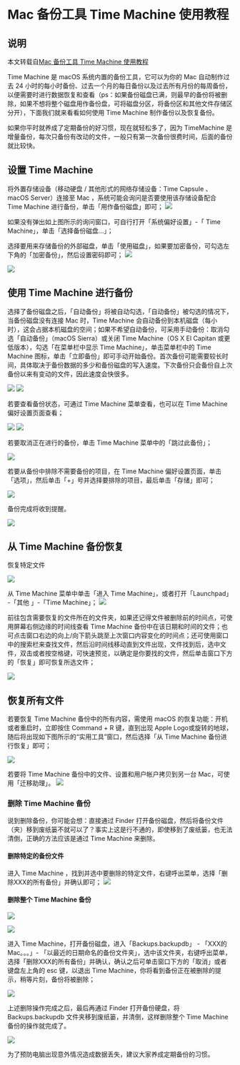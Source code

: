 
# Mac 备份工具 Time Machine 使用教程


## 说明

本文转载自[Mac 备份工具 Time Machine 使用教程](https://mp.weixin.qq.com/s?__biz=MzAxNzcwMTA4Ng==&mid=2247485330&idx=1&sn=cb1b1b72f2460b236d24f9e12a02eead&chksm=9be0c623ac974f35649fb0591f287549d2438af9575469374d5b44774f8845324af99a376294#rd)


Time Machine 是 macOS 系统内置的备份工具，它可以为你的 Mac 自动制作过去 24 小时的每小时备份、过去一个月的每日备份以及过去所有月份的每周备份，以便需要时进行数据恢复和查看（ps：如果备份磁盘已满，则最早的备份将被删除，如果不想将整个磁盘用作备份盘，可将磁盘分区，将备份区和其他文件存储区分开），下面我们就来看看如何使用 Time Machine 制作备份以及恢复备份。

如果你平时就养成了定期备份的好习惯，现在就轻松多了，因为 TimeMachine 是增量备份，每次只备份有改动的文件，一般只有第一次备份很费时间，后面的备份就比较快。

## 设置 Time Machine

将外置存储设备（移动硬盘 / 其他形式的网络存储设备：Time Capsule 、macOS Server）连接至 Mac ，系统可能会询问是否要使用该存储设备配合 Time Machine 进行备份，单击「用作备份磁盘」即可；
![](http://oc98nass3.bkt.clouddn.com/15137568585910.jpg)


如果没有弹出如上图所示的询问窗口，可自行打开「系统偏好设置」-「 Time Machine」，单击「选择备份磁盘...」；


选择要用来存储备份的外部磁盘，单击「使用磁盘」，如果要加密备份，可勾选左下角的「加密备份」，然后设置密码即可；
![](http://oc98nass3.bkt.clouddn.com/15137568899499.jpg)

![](http://oc98nass3.bkt.clouddn.com/15137568962036.jpg)


## 使用 Time Machine 进行备份


选择了备份磁盘之后，「自动备份」将被自动勾选，「自动备份」被勾选的情况下，当备份磁盘没有连接 Mac 时，Time Machine 会自动备份到本机磁盘（每小时），这会占据本机磁盘的空间；如果不希望自动备份，可采用手动备份：取消勾选「自动备份」（macOS Sierra）或关闭 Time Machine（OS X El Capitan 或更低版本），勾选「在菜单栏中显示 Time Machine」，单击菜单栏中的 Time Machine 图标，单击「立即备份」即可手动开始备份。首次备份可能需要较长时间，具体取决于备份数据的多少和备份磁盘的写入速度。下次备份只会备份自上次备份以来有变动的文件，因此速度会快很多。

![](http://oc98nass3.bkt.clouddn.com/15137569566966.jpg)
![](http://oc98nass3.bkt.clouddn.com/15137569717105.jpg)


若要查看备份状态，可通过 Time Machine 菜单查看，也可以在 Time Machine 偏好设置页面查看；

![](http://oc98nass3.bkt.clouddn.com/15137569789501.jpg)
![](http://oc98nass3.bkt.clouddn.com/15137570020306.jpg)


若要取消正在进行的备份，单击 Time Machine 菜单中的「跳过此备份」；

![](http://oc98nass3.bkt.clouddn.com/15137570078624.jpg)

若要从备份中排除不需要备份的项目，在 Time Machine 偏好设置页面，单击「选项」，然后单击「+」号并选择要排除的项目，最后单击「存储」即可；

![](http://oc98nass3.bkt.clouddn.com/15137570142713.jpg)

备份完成将收到提醒。

![](http://oc98nass3.bkt.clouddn.com/15137570260280.jpg)

## 从 Time Machine 备份恢复


恢复特定文件

![](http://oc98nass3.bkt.clouddn.com/15137570378027.jpg)


从 Time Machine 菜单中单击「进入 Time Machine」，或者打开「Launchpad」 -「其他 」-「Time Machine」；
![](http://oc98nass3.bkt.clouddn.com/15137570444604.jpg)

前往包含需要恢复的文件所在的文件夹，如果还记得文件被删除前的时间点，可使用屏幕右侧边缘的时间线查看 Time Machine 备份中在该日期和时间的文件；也可点击窗口右边的向上/向下箭头跳至上次窗口内容变化的时间点；还可使用窗口中的搜索栏来查找文件，然后沿时间线移动直到文件出现，文件找到后，选中文件，双击或者按空格键，可快速预览，以确定是你要找的文件，然后单击窗口下方的「恢复」即可恢复所选文件；


![](http://oc98nass3.bkt.clouddn.com/15137570570285.jpg)

##  恢复所有文件



若要恢复 Time Machine 备份中的所有内容，需使用 macOS 的恢复功能：开机或者重启时，立即按住 Command + R 键，直到出现 Apple Logo或旋转的地球，随后将出现如下图所示的“实用工具”窗口，然后选择「从 Time Machine 备份进行恢复」即可；

![](http://oc98nass3.bkt.clouddn.com/15137570821382.jpg)

若要将 Time Machine 备份中的文件、设置和用户帐户拷贝到另一台 Mac，可使用「迁移助理」。
![](http://oc98nass3.bkt.clouddn.com/15137570871940.jpg)



###     删除 Time Machine 备份

说到删除备份，你可能会想：直接通过 Finder 打开备份磁盘，然后将备份文件（夹）移到废纸篓不就可以了？事实上这是行不通的，即使移到了废纸篓，也无法清倒，正确的方法应该是通过 Time Machine 来删除。

#### 删除特定的备份文件

进入 Time Machine ，找到并选中要删除的特定文件，右键呼出菜单，选择「删除XXX的所有备份」并确认即可；
![](http://oc98nass3.bkt.clouddn.com/15137571035860.jpg)

#### 删除整个 Time Machine 备份

![](http://oc98nass3.bkt.clouddn.com/15212009637636.jpg)

![](http://oc98nass3.bkt.clouddn.com/15137571278964.jpg)

进入 Time Machine，打开备份磁盘，进入「Backups.backupdb」 - 「XXX的 Mac。。。」- 「以最近的日期命名的备份文件夹」，选中该文件夹，右键呼出菜单，选择「删除XXX的所有备份」并确认，确认之后可单击窗口下方的「取消」或者键盘左上角的 esc 键，以退出 Time Machine，你将看到备份正在被删除的提示，稍等片刻，备份将被删除；

![](http://oc98nass3.bkt.clouddn.com/15137571368145.jpg)



上述删除操作完成之后，最后再通过 Finder 打开备份硬盘，将 Backups.backupdb 文件夹移到废纸篓，并清倒，这样删除整个 Time Machine 备份的操作就完成了。

![](http://oc98nass3.bkt.clouddn.com/15137571488631.jpg)


为了预防电脑出现意外情况造成数据丢失，建议大家养成定期备份的习惯。




